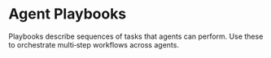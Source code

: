# Agent Playbooks

Playbooks describe sequences of tasks that agents can perform.  Use
these to orchestrate multi‑step workflows across agents.
